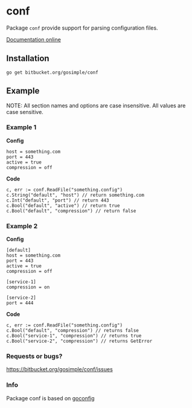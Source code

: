 conf
====

Package `conf` provide support for parsing configuration files.

[Documentation online](http://godoc.org/bitbucket.org/gosimple/conf)

## Installation

	go get bitbucket.org/gosimple/conf

## Example

NOTE: All section names and options are case insensitive. All values are case
sensitive.

### Example 1

**Config**

	host = something.com
	port = 443
	active = true
	compression = off

**Code**

	c, err := conf.ReadFile("something.config")
	c.String("default", "host") // return something.com
	c.Int("default", "port") // return 443
	c.Bool("default", "active") // return true
	c.Bool("default", "compression") // return false

### Example 2

**Config**

	[default]
	host = something.com
	port = 443
	active = true
	compression = off
	
	[service-1]
	compression = on
	
	[service-2]
	port = 444

**Code**

	c, err := conf.ReadFile("something.config")
	c.Bool("default", "compression") // returns false
	c.Bool("service-1", "compression") // returns true
	c.Bool("service-2", "compression") // returns GetError

### Requests or bugs?

<https://bitbucket.org/gosimple/conf/issues>

### Info

Package conf is based on [goconfig](https://code.google.com/p/goconf/) 

